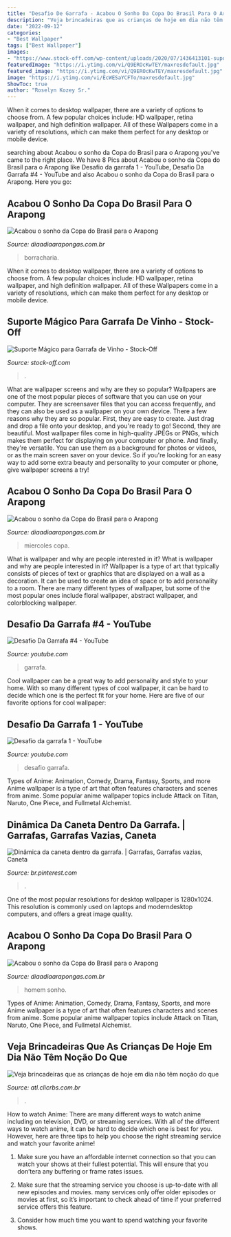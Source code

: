 ```yaml
---
title: "Desafio De Garrafa - Acabou O Sonho Da Copa Do Brasil Para O Arapong"
description: "Veja brincadeiras que as crianças de hoje em dia não têm noção do que"
date: "2022-09-12"
categories:
- "Best Wallpaper"
tags: ["Best Wallpaper"]
images:
- "https://www.stock-off.com/wp-content/uploads/2020/07/1436413101-suporte_magico-3.png"
featuredImage: "https://i.ytimg.com/vi/Q9EROcKwTEY/maxresdefault.jpg"
featured_image: "https://i.ytimg.com/vi/Q9EROcKwTEY/maxresdefault.jpg"
image: "https://i.ytimg.com/vi/EcWESaYCFTo/maxresdefault.jpg"
ShowToc: true
author: "Roselyn Kozey Sr."
---
```



When it comes to desktop wallpaper, there are a variety of options to choose from. A few popular choices include: HD wallpaper, retina wallpaper, and high definition wallpaper. All of these Wallpapers come in a variety of resolutions, which can make them perfect for any desktop or mobile device. 

	

		
searching about Acabou o sonho da Copa do Brasil para o Arapong you've came to the right place. We have 8 Pics about Acabou o sonho da Copa do Brasil para o Arapong like Desafio da garrafa 1 - YouTube, Desafio Da Garrafa #4 - YouTube and also Acabou o sonho da Copa do Brasil para o Arapong. Here you go:
		
    
## Acabou O Sonho Da Copa Do Brasil Para O Arapong

<img loading=lazy src="http://www.diaadiaarapongas.com.br/userfiles/noticias/945_borracharia.jpg" onerror="this.onerror=null;this.src='https://tse1.mm.bing.net/th?id=OIP.5JZtL1HfXKem87d2v1kRPAHaDn&amp;pid=15.1';" alt="Acabou o sonho da Copa do Brasil para o Arapong">

_Source: diaadiaarapongas.com.br_

>borracharia. 

	

When it comes to desktop wallpaper, there are a variety of options to choose from. A few popular choices include: HD wallpaper, retina wallpaper, and high definition wallpaper. All of these Wallpapers come in a variety of resolutions, which can make them perfect for any desktop or mobile device. 

    
## Suporte Mágico Para Garrafa De Vinho - Stock-Off

<img loading=lazy src="https://www.stock-off.com/wp-content/uploads/2020/07/1436413101-suporte_magico-3.png" onerror="this.onerror=null;this.src='https://tse1.mm.bing.net/th?id=OIP.oMzR3CEohG3x9bZIFQvFbAHaHa&amp;pid=15.1';" alt="Suporte Mágico para Garrafa de Vinho - Stock-Off">

_Source: stock-off.com_

>. 

	

What are wallpaper screens and why are they so popular?
Wallpapers are one of the most popular pieces of software that you can use on your computer. They are screensaver files that you can access frequently, and they can also be used as a wallpaper on your own device. There a few reasons why they are so popular. First, they are easy to create. Just drag and drop a file onto your desktop, and you're ready to go! Second, they are beautiful. Most wallpaper files come in high-quality JPEGs or PNGs, which makes them perfect for displaying on your computer or phone. And finally, they're versatile. You can use them as a background for photos or videos, or as the main screen saver on your device. So if you're looking for an easy way to add some extra beauty and personality to your computer or phone, give wallpaper screens a try!

    
## Acabou O Sonho Da Copa Do Brasil Para O Arapong

<img loading=lazy src="http://www.diaadiaarapongas.com.br/userfiles/noticias/431_00000586_logocontatooo.JPG" onerror="this.onerror=null;this.src='https://tse2.mm.bing.net/th?id=OIP.tyera_OSOGk5X-kCStPhgQHaDn&amp;pid=15.1';" alt="Acabou o sonho da Copa do Brasil para o Arapong">

_Source: diaadiaarapongas.com.br_

>miercoles copa. 

	

What is wallpaper and why are people interested in it?
What is wallpaper and why are people interested in it?
Wallpaper is a type of art that typically consists of pieces of text or graphics that are displayed on a wall as a decoration. It can be used to create an idea of space or to add personality to a room. There are many different types of wallpaper, but some of the most popular ones include floral wallpaper, abstract wallpaper, and colorblocking wallpaper.

    
## Desafio Da Garrafa #4 - YouTube

<img loading=lazy src="https://i.ytimg.com/vi/EcWESaYCFTo/maxresdefault.jpg" onerror="this.onerror=null;this.src='https://tse2.mm.bing.net/th?id=OIP.FYtwC7Qtv3X_sDS0IKK5EgHaEK&amp;pid=15.1';" alt="Desafio Da Garrafa #4 - YouTube">

_Source: youtube.com_

>garrafa. 

	

Cool wallpaper can be a great way to add personality and style to your home. With so many different types of cool wallpaper, it can be hard to decide which one is the perfect fit for your home. Here are five of our favorite options for cool wallpaper: 

    
## Desafio Da Garrafa 1 - YouTube

<img loading=lazy src="https://i.ytimg.com/vi/Q9EROcKwTEY/maxresdefault.jpg" onerror="this.onerror=null;this.src='https://tse4.mm.bing.net/th?id=OIP.Hdy-mwRewF3Qd6M6HSKV8gHaEK&amp;pid=15.1';" alt="Desafio da garrafa 1 - YouTube">

_Source: youtube.com_

>desafio garrafa. 

	

Types of Anime: Animation, Comedy, Drama, Fantasy, Sports, and more
Anime wallpaper is a type of art that often features characters and scenes from anime. Some popular anime wallpaper topics include Attack on Titan, Naruto, One Piece, and Fullmetal Alchemist.

    
## Dinâmica Da Caneta Dentro Da Garrafa. | Garrafas, Garrafas Vazias, Caneta

<img loading=lazy src="https://i.pinimg.com/736x/8e/6f/09/8e6f09e1159a3df99a79ae0d74929d7e.jpg" onerror="this.onerror=null;this.src='https://tse4.mm.bing.net/th?id=OIP.X_XDPx4Tl9NQaoau5PolxwHaE8&amp;pid=15.1';" alt="Dinâmica da caneta dentro da garrafa. | Garrafas, Garrafas vazias, Caneta">

_Source: br.pinterest.com_

>. 

	

One of the most popular resolutions for desktop wallpaper is 1280x1024. This resolution is commonly used on laptops and moderndesktop computers, and offers a great image quality.

    
## Acabou O Sonho Da Copa Do Brasil Para O Arapong

<img loading=lazy src="http://www.diaadiaarapongas.com.br/userfiles/noticias/204_Carnaval2014h.jpg" onerror="this.onerror=null;this.src='https://tse3.mm.bing.net/th?id=OIP.gVlxNCAL9CcvE8hqsDOVNwHaDn&amp;pid=15.1';" alt="Acabou o sonho da Copa do Brasil para o Arapong">

_Source: diaadiaarapongas.com.br_

>homem sonho. 

	

Types of Anime: Animation, Comedy, Drama, Fantasy, Sports, and more
Anime wallpaper is a type of art that often features characters and scenes from anime. Some popular anime wallpaper topics include Attack on Titan, Naruto, One Piece, and Fullmetal Alchemist.

    
## Veja Brincadeiras Que As Crianças De Hoje Em Dia Não Têm Noção Do Que

<img loading=lazy src="http://cdn.atl.clicrbs.com.br/wp-content/uploads/sites/23/2014/07/brincar-de-amarelinha-38500.jpg" onerror="this.onerror=null;this.src='https://tse2.mm.bing.net/th?id=OIP.3iHR9utQxDfu6DJKldCByQHaEc&amp;pid=15.1';" alt="Veja brincadeiras que as crianças de hoje em dia não têm noção do que">

_Source: atl.clicrbs.com.br_

>. 

	

How to watch Anime: There are many different ways to watch anime including on television, DVD, or streaming services.
With all of the different ways to watch anime, it can be hard to decide which one is best for you. However, here are three tips to help you choose the right streaming service and watch your favorite anime!
1. Make sure you have an affordable internet connection so that you can watch your shows at their fullest potential. This will ensure that you don’tera any buffering or frame rates issues.

2. Make sure that the streaming service you choose is up-to-date with all new episodes and movies. many services only offer older episodes or movies at first, so it’s important to check ahead of time if your preferred service offers this feature.

3. Consider how much time you want to spend watching your favorite shows.

